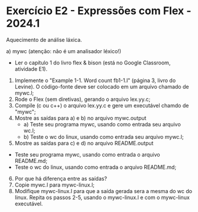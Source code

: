 # Exercício E2 - Expressões com  Flex - 2024.1

Aquecimento de análise láxica.


a) mywc (atenção: não é um analisador léxico!)

- Ler o capítulo 1 do livro flex & bison (está no Google Classroom, atividade E1).

1. Implemente o "Example 1-1. Word count fb1-1.l" (página 3, livro do Levine). 
O código-fonte deve ser colocado em um arquivo chamado de mywc.l;
2. Rode o Flex (sem diretivas), gerando o arquivo lex.yy.c;
3. Compile (c ou c++) o arquivo lex.yy.c e gere um executável chamdo de "mywc";
4. Mostre as saídas para a) e b) no arquivo mywc.output
   - a) Teste seu programa mywc, usando como entrada seu arquivo wc.l;
   - b) Teste o wc do linux, usando como entrada seu arquivo mywc.l;
5. Mostre as saídas para c) e d) no arquivo README.output
- Teste seu programa mywc, usando como entrada o arquivo README.md;
- Teste o wc do linux, usando como entrada o arquivo README.md;
6. Por que há diferença entre as saídas?
7. Copie mywc.l para mywc-linux.l;
8. Modifique mywc-linux.l para que a saída gerada sera a mesma do wc do linux.
Repita os passos 2-5, usando o mywc-linux.l e com o mywc-linux executável.


